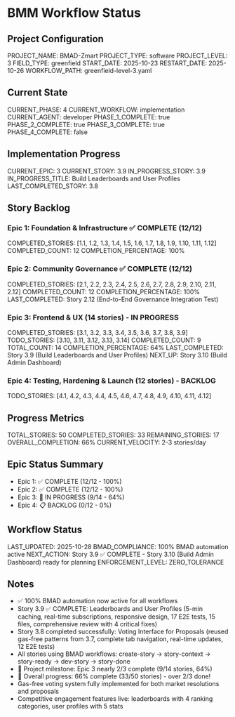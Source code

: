 # BMM Workflow Status

## Project Configuration

PROJECT_NAME: BMAD-Zmart
PROJECT_TYPE: software
PROJECT_LEVEL: 3
FIELD_TYPE: greenfield
START_DATE: 2025-10-23
RESTART_DATE: 2025-10-26
WORKFLOW_PATH: greenfield-level-3.yaml

## Current State

CURRENT_PHASE: 4
CURRENT_WORKFLOW: implementation
CURRENT_AGENT: developer
PHASE_1_COMPLETE: true
PHASE_2_COMPLETE: true
PHASE_3_COMPLETE: true
PHASE_4_COMPLETE: false

## Implementation Progress

CURRENT_EPIC: 3
CURRENT_STORY: 3.9
IN_PROGRESS_STORY: 3.9
IN_PROGRESS_TITLE: Build Leaderboards and User Profiles
LAST_COMPLETED_STORY: 3.8

## Story Backlog

### Epic 1: Foundation & Infrastructure ✅ COMPLETE (12/12)
COMPLETED_STORIES: [1.1, 1.2, 1.3, 1.4, 1.5, 1.6, 1.7, 1.8, 1.9, 1.10, 1.11, 1.12]
COMPLETED_COUNT: 12
COMPLETION_PERCENTAGE: 100%

### Epic 2: Community Governance ✅ COMPLETE (12/12)
COMPLETED_STORIES: [2.1, 2.2, 2.3, 2.4, 2.5, 2.6, 2.7, 2.8, 2.9, 2.10, 2.11, 2.12]
COMPLETED_COUNT: 12
COMPLETION_PERCENTAGE: 100%
LAST_COMPLETED: Story 2.12 (End-to-End Governance Integration Test)

### Epic 3: Frontend & UX (14 stories) - IN PROGRESS
COMPLETED_STORIES: [3.1, 3.2, 3.3, 3.4, 3.5, 3.6, 3.7, 3.8, 3.9]
TODO_STORIES: [3.10, 3.11, 3.12, 3.13, 3.14]
COMPLETED_COUNT: 9
TOTAL_COUNT: 14
COMPLETION_PERCENTAGE: 64%
LAST_COMPLETED: Story 3.9 (Build Leaderboards and User Profiles)
NEXT_UP: Story 3.10 (Build Admin Dashboard)

### Epic 4: Testing, Hardening & Launch (12 stories) - BACKLOG
TODO_STORIES: [4.1, 4.2, 4.3, 4.4, 4.5, 4.6, 4.7, 4.8, 4.9, 4.10, 4.11, 4.12]

## Progress Metrics

TOTAL_STORIES: 50
COMPLETED_STORIES: 33
REMAINING_STORIES: 17
OVERALL_COMPLETION: 66%
CURRENT_VELOCITY: 2-3 stories/day

## Epic Status Summary

- Epic 1: ✅ COMPLETE (12/12 - 100%)
- Epic 2: ✅ COMPLETE (12/12 - 100%)
- Epic 3: 🔄 IN PROGRESS (9/14 - 64%)
- Epic 4: 📋 BACKLOG (0/12 - 0%)

## Workflow Status

LAST_UPDATED: 2025-10-28
BMAD_COMPLIANCE: 100% BMAD automation active
NEXT_ACTION: Story 3.9 ✅ COMPLETE - Story 3.10 (Build Admin Dashboard) ready for planning
ENFORCEMENT_LEVEL: ZERO_TOLERANCE

## Notes

- ✅ 100% BMAD automation now active for all workflows
- Story 3.9 ✅ COMPLETE: Leaderboards and User Profiles (5-min caching, real-time subscriptions, responsive design, 17 E2E tests, 15 files, comprehensive review with 4 critical fixes)
- Story 3.8 completed successfully: Voting Interface for Proposals (reused gas-free patterns from 3.7, complete tab navigation, real-time updates, 12 E2E tests)
- All stories using BMAD workflows: create-story → story-context → story-ready → dev-story → story-done
- 🎉 Project milestone: Epic 3 nearly 2/3 complete (9/14 stories, 64%)
- 🎉 Overall progress: 66% complete (33/50 stories) - over 2/3 done!
- Gas-free voting system fully implemented for both market resolutions and proposals
- Competitive engagement features live: leaderboards with 4 ranking categories, user profiles with 5 stats
